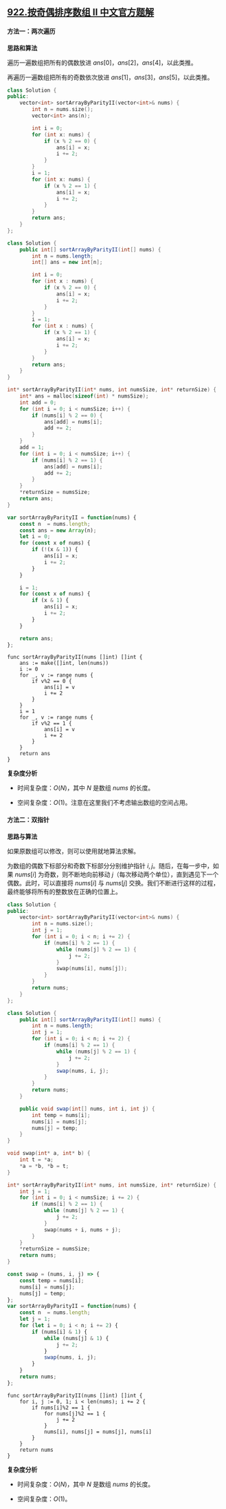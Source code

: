 ## [922.按奇偶排序数组 II 中文官方题解](https://leetcode.cn/problems/sort-array-by-parity-ii/solutions/100000/an-qi-ou-pai-xu-shu-zu-ii-by-leetcode-solution)
#### 方法一：两次遍历

**思路和算法**

遍历一遍数组把所有的偶数放进 $\textit{ans}[0]$，$\textit{ans}[2]$，$\textit{ans}[4]$，以此类推。

再遍历一遍数组把所有的奇数依次放进 $\textit{ans}[1]$，$\textit{ans}[3]$，$\textit{ans}[5]$，以此类推。

```C++ [sol1-C++]
class Solution {
public:
    vector<int> sortArrayByParityII(vector<int>& nums) {
        int n = nums.size();
        vector<int> ans(n);

        int i = 0;
        for (int x: nums) {
            if (x % 2 == 0) {
                ans[i] = x;
                i += 2;
            }
        }
        i = 1;
        for (int x: nums) {
            if (x % 2 == 1) {
                ans[i] = x;
                i += 2;
            }
        }
        return ans;
    }
};
```

```Java [sol1-Java]
class Solution {
    public int[] sortArrayByParityII(int[] nums) {
        int n = nums.length;
        int[] ans = new int[n];

        int i = 0;
        for (int x : nums) {
            if (x % 2 == 0) {
                ans[i] = x;
                i += 2;
            }
        }
        i = 1;
        for (int x : nums) {
            if (x % 2 == 1) {
                ans[i] = x;
                i += 2;
            }
        }
        return ans;
    }
}
```

```C [sol1-C]
int* sortArrayByParityII(int* nums, int numsSize, int* returnSize) {
    int* ans = malloc(sizeof(int) * numsSize);
    int add = 0;
    for (int i = 0; i < numsSize; i++) {
        if (nums[i] % 2 == 0) {
            ans[add] = nums[i];
            add += 2;
        }
    }
    add = 1;
    for (int i = 0; i < numsSize; i++) {
        if (nums[i] % 2 == 1) {
            ans[add] = nums[i];
            add += 2;
        }
    }
    *returnSize = numsSize;
    return ans;
}
```

```JavaScript [sol1-JavaScript]
var sortArrayByParityII = function(nums) {
    const n  = nums.length;
    const ans = new Array(n);
    let i = 0;
    for (const x of nums) {
        if (!(x & 1)) {
            ans[i] = x;
            i += 2;
        } 
    }

    i = 1;
    for (const x of nums) {
        if (x & 1) {
            ans[i] = x;
            i += 2;
        }
    }

    return ans;
};
```

```Golang [sol1-Golang]
func sortArrayByParityII(nums []int) []int {
    ans := make([]int, len(nums))
    i := 0
    for _, v := range nums {
        if v%2 == 0 {
            ans[i] = v
            i += 2
        }
    }
    i = 1
    for _, v := range nums {
        if v%2 == 1 {
            ans[i] = v
            i += 2
        }
    }
    return ans
}
```

**复杂度分析**

* 时间复杂度：$O(N)$，其中 $N$ 是数组 $\textit{nums}$ 的长度。

* 空间复杂度：$O(1)$。注意在这里我们不考虑输出数组的空间占用。

#### 方法二：双指针

**思路与算法**

如果原数组可以修改，则可以使用就地算法求解。

为数组的偶数下标部分和奇数下标部分分别维护指针 $i, j$。随后，在每一步中，如果 $\textit{nums}[i]$ 为奇数，则不断地向前移动 $j$（每次移动两个单位），直到遇见下一个偶数。此时，可以直接将 $\textit{nums}[i]$ 与 $\textit{nums}[j]$ 交换。我们不断进行这样的过程，最终能够将所有的整数放在正确的位置上。

```C++ [sol2-C++]
class Solution {
public:
    vector<int> sortArrayByParityII(vector<int>& nums) {
        int n = nums.size();
        int j = 1;
        for (int i = 0; i < n; i += 2) {
            if (nums[i] % 2 == 1) {
                while (nums[j] % 2 == 1) {
                    j += 2;
                }
                swap(nums[i], nums[j]);
            }
        }   
        return nums;
    }
};
```

```Java [sol2-Java]
class Solution {
    public int[] sortArrayByParityII(int[] nums) {
        int n = nums.length;
        int j = 1;
        for (int i = 0; i < n; i += 2) {
            if (nums[i] % 2 == 1) {
                while (nums[j] % 2 == 1) {
                    j += 2;
                }
                swap(nums, i, j);
            }
        }   
        return nums;
    }

    public void swap(int[] nums, int i, int j) {
        int temp = nums[i];
        nums[i] = nums[j];
        nums[j] = temp;
    }
}
```

```C [sol2-C]
void swap(int* a, int* b) {
    int t = *a;
    *a = *b, *b = t;
}

int* sortArrayByParityII(int* nums, int numsSize, int* returnSize) {
    int j = 1;
    for (int i = 0; i < numsSize; i += 2) {
        if (nums[i] % 2 == 1) {
            while (nums[j] % 2 == 1) {
                j += 2;
            }
            swap(nums + i, nums + j);
        }
    }
    *returnSize = numsSize;
    return nums;
}
```

```JavaScript [sol2-JavaScript]
const swap = (nums, i, j) => {
    const temp = nums[i];
    nums[i] = nums[j];
    nums[j] = temp;
};
var sortArrayByParityII = function(nums) {
    const n  = nums.length;
    let j = 1;
    for (let i = 0; i < n; i += 2) {
        if (nums[i] & 1) {
            while (nums[j] & 1) {
                j += 2;
            }
            swap(nums, i, j);
        }
    }   
    return nums;
};
```

```Golang [sol2-Golang]
func sortArrayByParityII(nums []int) []int {
    for i, j := 0, 1; i < len(nums); i += 2 {
        if nums[i]%2 == 1 {
            for nums[j]%2 == 1 {
                j += 2
            }
            nums[i], nums[j] = nums[j], nums[i]
        }
    }
    return nums
}
```

**复杂度分析**

* 时间复杂度：$O(N)$，其中 $N$ 是数组 $\textit{nums}$ 的长度。

* 空间复杂度：$O(1)$。